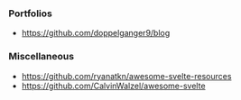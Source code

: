 ### Portfolios

- https://github.com/doppelganger9/blog

### Miscellaneous

- https://github.com/ryanatkn/awesome-svelte-resources
- https://github.com/CalvinWalzel/awesome-svelte